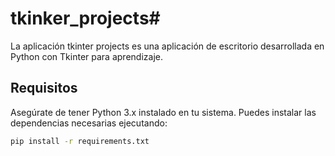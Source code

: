 # tkinker_projects# 

La aplicación tkinter projects es una aplicación de escritorio desarrollada en Python con Tkinter para aprendizaje. 
 
## Requisitos

Asegúrate de tener Python 3.x instalado en tu sistema. Puedes instalar las dependencias necesarias ejecutando:

```bash
pip install -r requirements.txt